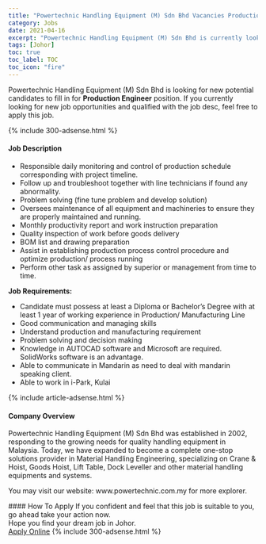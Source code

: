```yaml
---
title: "Powertechnic Handling Equipment (M) Sdn Bhd Vacancies Production Engineer" 
category: Jobs 
date: 2021-04-16 
excerpt: "Powertechnic Handling Equipment (M) Sdn Bhd is currently looking for suitable person to fill in the Production Engineer which based in Johor" 
tags: [Johor] 
toc: true 
toc_label: TOC 
toc_icon: "fire" 
--- 
```


<p>Powertechnic Handling Equipment (M) Sdn Bhd is looking for new potential candidates to fill in for <b>Production Engineer</b> position. If you currently looking for new job opportunities and qualified with the job desc, feel free to apply this job.
</p>{% include 300-adsense.html %} 
<div><div><h4>Job Description</h4></div><div><div><span><div><ul><li>Responsible daily monitoring and control of production schedule corresponding with project timeline.</li><li>Follow up and troubleshoot together with line technicians if found any abnormality.</li><li>Problem solving (fine tune problem and develop solution)</li><li>Oversees maintenance of all equipment and machineries to ensure they are properly maintained and running.</li><li>Monthly productivity report and work instruction preparation</li><li>Quality inspection of work before goods delivery</li><li>BOM&#160;list and drawing preparation</li><li>Assist in establishing production process control procedure and optimize production/ process running</li><li>Perform other task as assigned by superior or management from time to time.</li></ul><p><strong>Job Requirements:</strong></p><ul><li>Candidate must possess at least a Diploma or Bachelor&#8217;s Degree with at least 1 year of working experience in Production/ Manufacturing Line</li><li>Good communication and managing skills</li><li>Understand production and manufacturing requirement</li><li>Problem solving and decision making</li><li>Knowledge in AUTOCAD software and Microsoft are required. SolidWorks software is an advantage.</li><li>Able to communicate in Mandarin as need to deal with mandarin speaking client.</li><li>Able to work in i-Park, Kulai</li></ul></div></span></div></div></div> 
{% include article-adsense.html %} 
<div><div><h4>Company Overview</h4></div><div><div><span><div><p>Powertechnic Handling Equipment (M) Sdn Bhd was established in 2002, responding to the growing needs for quality handling equipment in Malaysia. Today, we have expanded to become a complete one-stop solutions provider in Material Handling Engineering, specializing on Crane &amp; Hoist, Goods Hoist, Lift Table, Dock Leveller and other material handling equipments and systems.</p><p>You may visit our website: www.powertechnic.com.my for more explorer.</p></div></span></div></div></div> 
#### How To Apply 
If you confident and feel that this job is suitable to you, go ahead take your action now. <br/> 
Hope you find your dream job in Johor. <br/> 
<a href="https://www.jobstreet.com.my/en/job/production-engineer-4540199?jobId=jobstreet-my-job-4540199&" class="btn btn--info" target="_blank" rel="nofollow noopenner">Apply Online</a> 
{% include 300-adsense.html %} 